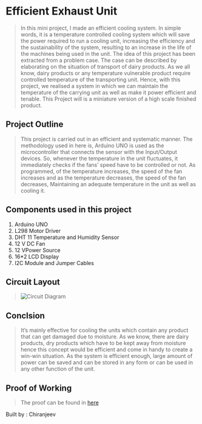 # Efficient Exhaust Unit
> In this mini project, I made an efficient cooling system. In simple words, it is a temperature controlled cooling system which will save the power required to run a cooling unit, increasing the efficiency and the sustainability of the system, resulting to an increase in the life of the machines being used in the unit. The idea of this project has been extracted from a problem case. The case can be described by elaborating on the situation of transport of dairy products. As we all know, dairy products or any temperature vulnerable product require controlled temperature of the transporting unit. Hence, with this project, we realised a system in which we can maintain the temperature of the carrying unit as well as make it power efficient and tenable. This Project will is a miniature version of a high scale finished product.

## Project Outline
> This project is carried out in an efficient and systematic manner. The methodology used in here is, Arduino UNO is used as the microcontroller that connects the sensor with the Input/Output devices. So, whenever the temperature in the unit fluctuates, it immediately checks if the fans’ speed have to be controlled or not. As programmed, of the temperature increases, the speed of the fan increases and as the temperature decreases, the speed of the fan decreases, Maintaining an adequate temperature in the unit as well as cooling it.

## Components used in this project
1. Arduino UNO
2. L298 Motor Driver
3. DHT 11 Temperature and Humidity Sensor
4. 12 V DC Fan
5. 12 VPower Source
6. 16*2 LCD Display
7. I2C Module and Jumper Cables

## Circuit Layout

>![Circuit Diagram](https://user-images.githubusercontent.com/74554911/187993158-0370d3fc-d529-4a90-beba-ecc1b4469829.png)

## Conclsion
> It’s mainly effective for cooling the units which contain any product that can get damaged due to moisture. As we know, there are dairy products, dry products which have to be kept away from moisture hence this concept would be efficient and come in handy to create a win-win situation. As the system is efficient enough, large amount of power can be saved and can be stored in any form or can be used in any other function of the unit.

## Proof of Working
> The proof can be found in [here](https://github.com/GeekGuy-29/EEU/blob/main/Chapter%204.pdf)

Built by : Chiranjeev
